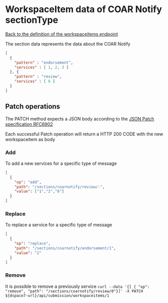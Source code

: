 # WorkspaceItem data of COAR Notify sectionType
[Back to the definition of the workspaceitems endpoint](workspaceitems.md)

The section data represents the data about the COAR Notify

```json
[
  {
    "pattern" : "endorsement",
    "services" : [ 1, 2, 3 ]
  }, {
    "pattern" : "review",
    "services" : [ 6 ]
  }
]
```

## Patch operations
The PATCH method expects a JSON body according to the [JSON Patch specification RFC6902](https://tools.ietf.org/html/rfc6902)

Each successful Patch operation will return a HTTP 200 CODE with the new workspaceitem as body

### Add
To add a new services for a specific type of message

```json
[
  {
    "op": "add",
    "path": "/sections/coarnotify/review/-",
    "value": ["1","2","6"]
  }
]
```

### Replace
To replace a service for a specific type of message

```json
[
  {
    "op": "replace",
    "path": "/sections/coarnotify/endorsement/1",
    "value": "2"
  }
]
```

### Remove
It is possible to remove a previously service
`curl --data '{[ { "op": "remove", "path": "/sections/coarnotify/review/0"}]' -X PATCH ${dspace7-url}/api/submission/workspaceitems/1`
